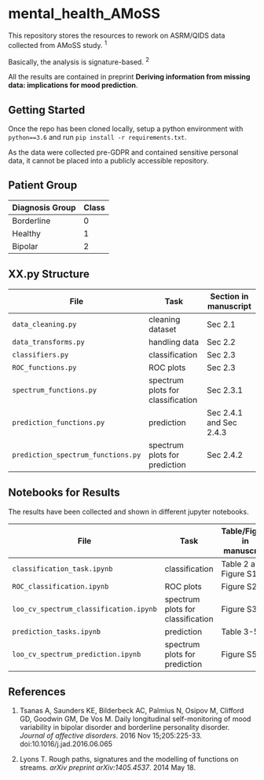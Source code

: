 # mental_health_AMoSS
This repository stores the resources to rework on ASRM/QIDS data collected from AMoSS study. <sup>1<sup>

Basically, the analysis is signature-based. <sup>2<sup> 
  
All the results are contained in preprint **Deriving information from missing data: implications for mood prediction**.
  
Getting Started
---------------

Once the repo has been cloned locally, setup a python environment with ``python==3.6`` and run ``pip install -r requirements.txt``.

As the data were collected pre-GDPR and contained sensitive personal data, it cannot be placed into a publicly accessible repository.

Patient Group
---------------
| Diagnosis Group   |  Class|
|------------|--------|
|Borderline|0|
|Healthy|1|
|Bipolar|2|


XX.py Structure
---------------
| File    | Task| Section in manuscript|
|----------|------------|--------|
|``data_cleaning.py``| cleaning dataset|Sec 2.1|
|``data_transforms.py``| handling data|Sec 2.2|
|``classifiers.py``| classification |Sec 2.3|
|``ROC_functions.py``| ROC plots |Sec 2.3|
|``spectrum_functions.py``| spectrum plots for classification|Sec 2.3.1|
|``prediction_functions.py``| prediction |Sec 2.4.1 and Sec 2.4.3|
|``prediction_spectrum_functions.py``| spectrum plots for prediction |Sec 2.4.2|

Notebooks for Results
---------------
The results have been collected and shown in different jupyter notebooks.

| File    | Task| Table/Figure in manuscript|
|----------|------------|--------|
|``classification_task.ipynb``| classification|Table 2 and Figure S1|
|``ROC_classification.ipynb``| ROC plots |Figure S2|
|``loo_cv_spectrum_classification.ipynb``| spectrum plots for classification|Figure S3|
|``prediction_tasks.ipynb``| prediction |Table 3-5|
|``loo_cv_spectrum_prediction.ipynb``| spectrum plots for prediction|Figure S5|

References
---------------
  1. Tsanas A, Saunders KE, Bilderbeck AC, Palmius N, Osipov M, Clifford GD, Goodwin GΜ, De Vos M. Daily longitudinal self-monitoring of mood variability in bipolar disorder and borderline personality disorder. *Journal of affective disorders*. 2016 Nov 15;205:225-33. doi:10.1016/j.jad.2016.06.065
 
  2. Lyons T. Rough paths, signatures and the modelling of functions on streams. *arXiv preprint arXiv:1405.4537*. 2014 May 18.
